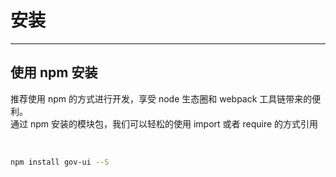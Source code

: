<!--
 * @Author: your name
 * @Date: 2020-11-24 14:41:27
 * @LastEditTime: 2020-11-24 16:20:42
 * @LastEditors: Please set LastEditors
 * @Description: In User Settings Edit
 * @FilePath: /gov-cw-design-vue/examples/docs/install.md
-->
# 安装

----

## 使用 npm 安装
推荐使用 npm 的方式进行开发，享受 node 生态圈和 webpack 工具链带来的便利。<br/>
通过 npm 安装的模块包，我们可以轻松的使用 import 或者 require 的方式引用

<br/>

```bash
npm install gov-ui --S
```
<div></div>
